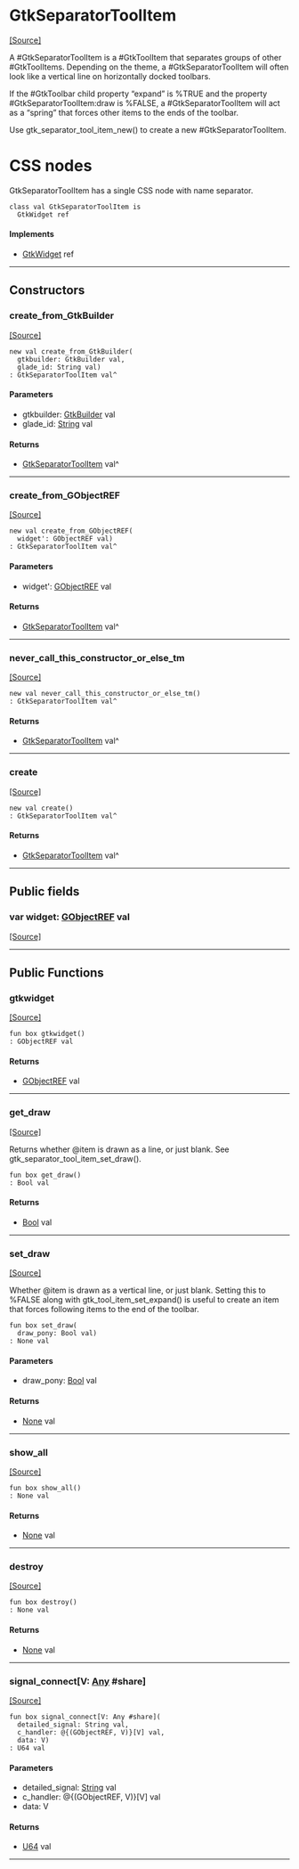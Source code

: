 # GtkSeparatorToolItem
<span class="source-link">[[Source]](src/gtk3/GtkSeparatorToolItem.md#L6)</span>

A #GtkSeparatorToolItem is a #GtkToolItem that separates groups of other
#GtkToolItems. Depending on the theme, a #GtkSeparatorToolItem will
often look like a vertical line on horizontally docked toolbars.

If the #GtkToolbar child property “expand” is %TRUE and the property
#GtkSeparatorToolItem:draw is %FALSE, a #GtkSeparatorToolItem will act as
a “spring” that forces other items to the ends of the toolbar.

Use gtk_separator_tool_item_new() to create a new #GtkSeparatorToolItem.

# CSS nodes

GtkSeparatorToolItem has a single CSS node with name separator.


```pony
class val GtkSeparatorToolItem is
  GtkWidget ref
```

#### Implements

* [GtkWidget](gtk3-GtkWidget.md) ref

---

## Constructors

### create_from_GtkBuilder
<span class="source-link">[[Source]](src/gtk3/GtkSeparatorToolItem.md#L26)</span>


```pony
new val create_from_GtkBuilder(
  gtkbuilder: GtkBuilder val,
  glade_id: String val)
: GtkSeparatorToolItem val^
```
#### Parameters

*   gtkbuilder: [GtkBuilder](gtk3-GtkBuilder.md) val
*   glade_id: [String](builtin-String.md) val

#### Returns

* [GtkSeparatorToolItem](gtk3-GtkSeparatorToolItem.md) val^

---

### create_from_GObjectREF
<span class="source-link">[[Source]](src/gtk3/GtkSeparatorToolItem.md#L29)</span>


```pony
new val create_from_GObjectREF(
  widget': GObjectREF val)
: GtkSeparatorToolItem val^
```
#### Parameters

*   widget': [GObjectREF](minimal-browser-..-gobject-GObjectREF.md) val

#### Returns

* [GtkSeparatorToolItem](gtk3-GtkSeparatorToolItem.md) val^

---

### never_call_this_constructor_or_else_tm
<span class="source-link">[[Source]](src/gtk3/GtkSeparatorToolItem.md#L32)</span>


```pony
new val never_call_this_constructor_or_else_tm()
: GtkSeparatorToolItem val^
```

#### Returns

* [GtkSeparatorToolItem](gtk3-GtkSeparatorToolItem.md) val^

---

### create
<span class="source-link">[[Source]](src/gtk3/GtkSeparatorToolItem.md#L36)</span>


```pony
new val create()
: GtkSeparatorToolItem val^
```

#### Returns

* [GtkSeparatorToolItem](gtk3-GtkSeparatorToolItem.md) val^

---

## Public fields

### var widget: [GObjectREF](minimal-browser-..-gobject-GObjectREF.md) val
<span class="source-link">[[Source]](src/gtk3/GtkSeparatorToolItem.md#L22)</span>



---

## Public Functions

### gtkwidget
<span class="source-link">[[Source]](src/gtk3/GtkSeparatorToolItem.md#L24)</span>


```pony
fun box gtkwidget()
: GObjectREF val
```

#### Returns

* [GObjectREF](minimal-browser-..-gobject-GObjectREF.md) val

---

### get_draw
<span class="source-link">[[Source]](src/gtk3/GtkSeparatorToolItem.md#L40)</span>


Returns whether @item is drawn as a line, or just blank.
See gtk_separator_tool_item_set_draw().


```pony
fun box get_draw()
: Bool val
```

#### Returns

* [Bool](builtin-Bool.md) val

---

### set_draw
<span class="source-link">[[Source]](src/gtk3/GtkSeparatorToolItem.md#L47)</span>


Whether @item is drawn as a vertical line, or just blank.
Setting this to %FALSE along with gtk_tool_item_set_expand() is useful
to create an item that forces following items to the end of the toolbar.


```pony
fun box set_draw(
  draw_pony: Bool val)
: None val
```
#### Parameters

*   draw_pony: [Bool](builtin-Bool.md) val

#### Returns

* [None](builtin-None.md) val

---

### show_all
<span class="source-link">[[Source]](src/gtk3/GtkWidget.md#L4)</span>


```pony
fun box show_all()
: None val
```

#### Returns

* [None](builtin-None.md) val

---

### destroy
<span class="source-link">[[Source]](src/gtk3/GtkWidget.md#L7)</span>


```pony
fun box destroy()
: None val
```

#### Returns

* [None](builtin-None.md) val

---

### signal_connect\[V: [Any](builtin-Any.md) #share\]
<span class="source-link">[[Source]](src/gtk3/GtkWidget.md#L10)</span>


```pony
fun box signal_connect[V: Any #share](
  detailed_signal: String val,
  c_handler: @{(GObjectREF, V)}[V] val,
  data: V)
: U64 val
```
#### Parameters

*   detailed_signal: [String](builtin-String.md) val
*   c_handler: @{(GObjectREF, V)}[V] val
*   data: V

#### Returns

* [U64](builtin-U64.md) val

---

